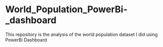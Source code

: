 # World_Population_PowerBi-_dashboard
This repository is the analysis of the world population dataset I did using PowerBi Dashboard
